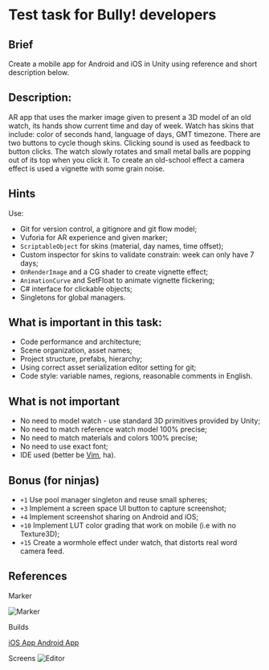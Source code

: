 
# Test task for Bully! developers

## Brief

Create a mobile app for Android and iOS in Unity using reference and
short description below.

## Description:

AR app that uses the marker image given to present a 3D model of an old watch, 
its hands show current time and day of week. Watch has skins that include:
color of seconds hand, language of days, GMT timezone. There are two buttons
to cycle though skins. Clicking sound is used as feedback to button clicks.
The watch slowly rotates and small metal balls are popping out of its top
when you click it. To create an old-school effect a camera effect is used a
vignette with some grain noise.

## Hints

Use:

* Git for version control, a gitignore and git flow model;
* Vuforia for AR experience and given marker;
* `ScriptableObject` for skins (material, day names, time offset);
*  Custom inspector for skins to validate constrain: week can only have 7 days;
* `OnRenderImage` and a CG shader to create vignette effect;
* `AnimationCurve` and SetFloat to animate vignette flickering;
* C# interface for clickable objects;
* Singletons for global managers.


## What is important in this task:

* Code performance and architecture;
* Scene organization, asset names;
* Project structure, prefabs, hierarchy;
* Using correct asset serialization editor setting for git;
* Code style: variable names, regions, reasonable comments in English.

## What is not important

* No need to model watch - use standard 3D primitives provided by Unity;
* No need to match reference watch model 100% precise;
* No need to match materials and colors 100% precise;
* No need to use exact font;
* IDE used (better be [Vim](http://www.vim.org), ha).


## Bonus (for ninjas)

* `+1` Use pool manager singleton and reuse small spheres;
* `+3` Implement a screen space UI button to capture screenshot;
* `+4` Implement screenshot sharing on Android and iOS;
* `+10` Implement LUT color grading that work on mobile (i.e with no Texture3D);
* `+15` Create a wormhole effect under watch, that distorts real word camera feed.

## References

Marker

![Marker](https://github.com/BullyEntertainment/test-task/raw/master/marker.jpg "Marker to use")

Builds

[iOS App ](https://github.com/BullyEntertainment/test-task/raw/master/builds/DevChallenge.ipa)
[Android App ](https://github.com/BullyEntertainment/test-task/raw/master/builds/DevChallenge.apk)

Screens
![Editor](https://github.com/BullyEntertainment/test-task/raw/master/editor.png "Editor")




